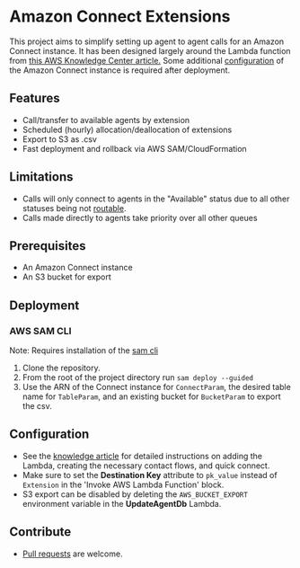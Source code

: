 ﻿
# Amazon Connect Extensions

This project aims to simplify setting up agent to agent calls for an Amazon Connect instance.  It has been designed largely around the Lambda function from [this AWS Knowledge Center article.](https://aws.amazon.com/premiumsupport/knowledge-center/connect-agent-to-agent-extensions/) Some additional [configuration](##Configuration) of the Amazon Connect instance is required after deployment.
## Features
* Call/transfer to available agents by extension
* Scheduled (hourly) allocation/deallocation of extensions
* Export to S3 as .csv
* Fast deployment and rollback via AWS SAM/CloudFormation
## Limitations
* Calls will only connect to agents in the "Available" status due to all other statuses being not [routable](https://docs.aws.amazon.com/connect/latest/adminguide/agent-custom.html).  
* Calls made directly to agents take priority over all other queues
## Prerequisites
* An Amazon Connect instance
* An S3 bucket for export
## Deployment
### AWS SAM CLI
Note: Requires installation of the [sam cli](https://docs.aws.amazon.com/serverless-application-model/latest/developerguide/serverless-sam-cli-install.html)
1. Clone the repository.
2. From the root of the project directory run ```sam deploy --guided```
3. Use the ARN of the Connect instance for `ConnectParam`, the desired table name for `TableParam`, and an existing bucket for `BucketParam` to export the csv.

## Configuration
* See the [knowledge article](https://aws.amazon.com/premiumsupport/knowledge-center/connect-agent-to-agent-extensions/)  for  detailed instructions on adding the Lambda, creating the necessary contact flows, and quick connect.
* Make sure to set the **Destination Key** attribute to `pk_value` instead of `Extension` in the 'Invoke AWS Lambda Function' block.
* S3 export can be disabled by deleting the `AWS_BUCKET_EXPORT` environment variable in the **UpdateAgentDb** Lambda.
## Contribute
* [Pull requests](https://help.github.com/articles/using-pull-requests/) are welcome.

